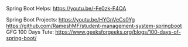 Spring Boot Helps: https://youtu.be/-Fe0zk-F4OA


Spring Boot Projects: https://youtu.be/HYGnVeCs0Yg
https://github.com/RameshMF/student-management-system-springboot
GFG 100 Days Tute: https://www.geeksforgeeks.org/blogs/100-days-of-spring-boot/
